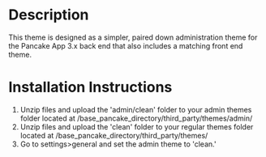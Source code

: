 Description
===================
This theme is designed as a simpler, paired down administration theme for the Pancake App 3.x back end that also includes a matching front end theme.

Installation Instructions
===================
1. Unzip files and upload the 'admin/clean' folder to your admin themes folder located at /base_pancake_directory/third_party/themes/admin/
2. Unzip files and upload the 'clean' folder to your regular themes folder located at /base_pancake_directory/third_party/themes/
3. Go to settings>general and set the admin theme to 'clean.'